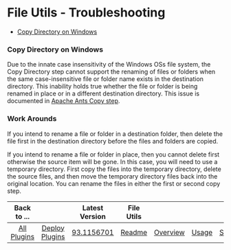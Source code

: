 
# File Utils - Troubleshooting


* [Copy Directory on Windows](#copy-directory-on-windows)


### Copy Directory on Windows



Due to the innate case insensitivity of the Windows OSs file system, the Copy Directory step cannot support the renaming of files or folders when the same case-insensitive file or folder name exists in the destination directory. This inability holds true whether the file or folder is being renamed in place or in a different destination directory. This issue is documented in [Apache Ants Copy step](https://ant.apache.org/manual/Tasks/copy.html).

### Work Arounds

If you intend to rename a file or folder in a destination folder, then delete the file first in the destination directory before the files and folders are copied.

If you intend to rename a file or folder in place, then you cannot delete first otherwise the source item will be gone. In this case, you will need to use a temporary directory. First copy the files into the temporary directory, delete the source files, and then move the temporary directory files back into the original location. You can rename the files in either the first or second copy step.


|          Back to ...          |                                |                                                         Latest Version                                                          |     File Utils      |||||
|:-----------------------------:|:------------------------------:|:-------------------------------------------------------------------------------------------------------------------------------:|:-------------------:| :---: | :---: | :---: | :---: |
| [All Plugins](../../index.md) | [Deploy Plugins](../README.md) | [93.1156701](https://raw.githubusercontent.com/UrbanCode/IBM-UCD-PLUGINS/main/files/FileUtils/ucd-FileUtils-93.1156701.zip) | [Readme](README.md) |[Overview](overview.md)|[Usage](usage.md)|[Steps](steps.md)|[Downloads](downloads.md)|
